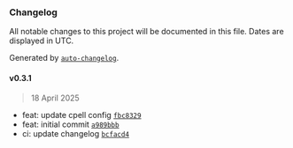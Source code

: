 ### Changelog

All notable changes to this project will be documented in this file. Dates are displayed in UTC.

Generated by [`auto-changelog`](https://github.com/CookPete/auto-changelog).

#### v0.3.1

> 18 April 2025

- feat: update cpell config [`fbc8329`](https://github.com/datr-tech/parcel-model-schemas-dolomite/commit/fbc83291902ebc8a168feeafe00e7b97aa56b586)
- feat: initial commit [`a989bbb`](https://github.com/datr-tech/parcel-model-schemas-dolomite/commit/a989bbbb533253aa3a864bf3101d8cf7b2f2a767)
- ci: update changelog [`bcfacd4`](https://github.com/datr-tech/parcel-model-schemas-dolomite/commit/bcfacd41d48773331b258aa5d65ce52bec465328)
